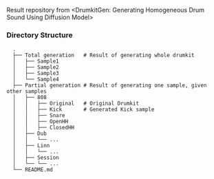 Result repository from <DrumkitGen: Generating Homogeneous Drum Sound Using Diffusion Model>

### Directory Structure
      .
      ├── Total generation   # Result of generating whole drumkit
      │   ├── Sample1
      │   ├── Sample2
      │   ├── Sample3
      │   └── Sample4
      ├── Partial generation # Result of generating one sample, given other samples
      │   ├── 808            
      │   │   ├── Original   # Original Drumkit 
      │   │   ├── Kick       # Generated Kick sample
      │   │   ├── Snare      
      │   │   ├── OpenHH
      │   │   ├── ClosedHH
      │   ├── Dub
      │   │   └── ...
      │   ├── Linn
      │   │   └── ...
      │   ├── Session
      │   └── └── ...
      └── README.md
